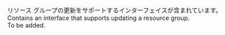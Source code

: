 <Namespace Name="Microsoft.Azure.Management.ResourceManager.Fluent.ResourceGroup.Update">
  <Docs>
    <summary><span data-ttu-id="177eb-101">リソース グループの更新をサポートするインターフェイスが含まれています。</span><span class="sxs-lookup"><span data-stu-id="177eb-101">Contains an interface that supports updating a resource group.</span></span></summary> 
    <remarks>To be added.</remarks>
  </Docs>
</Namespace>
